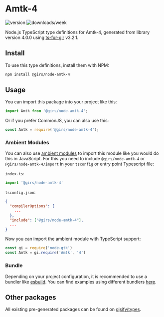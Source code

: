 
# Amtk-4

![version](https://img.shields.io/npm/v/@girs/node-amtk-4)
![downloads/week](https://img.shields.io/npm/dw/@girs/node-amtk-4)


Node.js TypeScript type definitions for Amtk-4, generated from library version 4.0.0 using [ts-for-gir](https://github.com/gjsify/ts-for-gir) v3.2.1.


## Install

To use this type definitions, install them with NPM:
```bash
npm install @girs/node-amtk-4
```

## Usage

You can import this package into your project like this:
```ts
import Amtk from '@girs/node-amtk-4';
```

Or if you prefer CommonJS, you can also use this:
```ts
const Amtk = require('@girs/node-amtk-4');
```

### Ambient Modules

You can also use [ambient modules](https://github.com/gjsify/ts-for-gir/tree/main/packages/cli#ambient-modules) to import this module like you would do this in JavaScript.
For this you need to include `@girs/node-amtk-4` or `@girs/node-amtk-4/import` in your `tsconfig` or entry point Typescript file:

`index.ts`:
```ts
import '@girs/node-amtk-4'
```

`tsconfig.json`:
```json
{
  "compilerOptions": {
    ...
  },
  "include": ["@girs/node-amtk-4"],
  ...
}
```

Now you can import the ambient module with TypeScript support: 

```ts
const gi = require('node-gtk')
const Amtk = gi.require('Amtk', '4')
```


### Bundle

Depending on your project configuration, it is recommended to use a bundler like [esbuild](https://esbuild.github.io/). You can find examples using different bundlers [here](https://github.com/gjsify/ts-for-gir/tree/main/examples).

## Other packages

All existing pre-generated packages can be found on [gjsify/types](https://github.com/gjsify/types).

